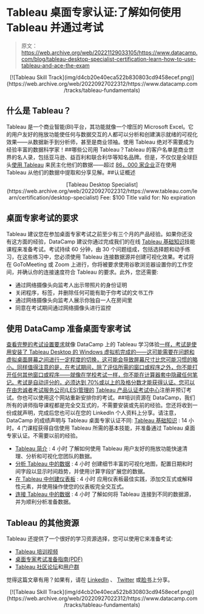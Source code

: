 # Tableau 桌面专家认证:了解如何使用 Tableau 并通过考试

> 原文：<https://web.archive.org/web/20221129033105/https://www.datacamp.com/blog/tableau-desktop-specialist-certification-learn-how-to-use-tableau-and-ace-the-exam>

<center>[![Tableau Skill Track](img/d4cb20e40eca522b830803cd9458ecef.png)](https://web.archive.org/web/20220927022312/https://www.datacamp.com/tracks/tableau-fundamentals)</center>

## 什么是 Tableau？

Tableau 是一个商业智能(BI)平台，其功能就像一个增压的 Microsoft Excel。它的用户友好的拖放功能使任何与数据交互的人都可以分析和创建演示就绪的可视化效果——从数据新手到分析师，甚至是商业领袖。使用 Tableau 绝对不需要成为经验丰富的数据科学家！##哪些公司用 Tableau？Tableau 的客户名单是商业世界的名人录，包括亚马逊、益百利和联合利华等知名品牌。但是，不仅仅是全球巨头[使用 Tableau](https://web.archive.org/web/20220927022312/https://www.datacamp.com/learn/tableau) 来民主化他们的数据——超过 [86，000 家企业](https://web.archive.org/web/20220927022312/https://techcrunch.com/2019/06/10/salesforce-is-buying-data-visualization-company-tableau-for-15-7b-in-all-stock-deal/)正在使用 Tableau 从他们的数据中提取和分享见解。##认证概述

<center>[Tableau Desktop Specialist](https://web.archive.org/web/20220927022312/https://www.tableau.com/learn/certification/desktop-specialist)
Fee: $100
Title valid for: No expiration
</CALLOUT BOX></center>

## 桌面专家考试的要求

Tableau 建议您在参加桌面专家考试之前至少有三个月的产品经验。如果你还没有这方面的经验，DataCamp 建议你通过完成我们的在线 [Tableau 基础知识](https://web.archive.org/web/20220927022312/https://www.datacamp.com/tracks/tableau-fundamentals)技能课程来准备考试。考试持续 60 分钟，由 30 个问题组成，包括选择题和动手练习，在这些练习中，您必须使用 Tableau 连接数据源并创建可视化效果。考试将在 GoToMeeting 或 Zoom 上进行，你将被要求使用谷歌浏览器设置你的工作空间，并确认你的连接速度符合 Tableau 的要求。此外，您还需要:

*   通过网络摄像头向监考人出示带照片的身份证明
*   关闭程序，标签，并删除任何可能有助于你考试的文书工作
*   通过网络摄像头向监考人展示你独自一人在房间里
*   同意在考试期间通过网络摄像头进行监控

## 使用 DataCamp 准备桌面专家考试

[查看完整的考试设置要求](https://web.archive.org/web/20220927022312/https://mkt.tableau.com/files/Tableau-Certification-4-steps-to-exam-success.pdf)就像 DataCamp 上的 Tableau 学习体验[一样，考试是使用安装了 Tableau Desktop 的 Windows 虚拟机完成的——这可能需要在问题和虚拟桌面屏幕之间进行一定程度的切换，这可能会导致屏幕尺寸比您可能习惯的略小。同样值得注意的是，在考试期间，除了评估所需的窗口或程序之外，你不能打开任何其他窗口或程序——就像在学校考试一样，你不能在计算器套中隐藏任何笔记。考试是自动评分的，必须达到 70%或以上的及格分数才能获得认证。您可以在由忠诚者考试服务公司(LES)管理的](https://web.archive.org/web/20220927022312/https://www.datacamp.com/tracks/tableau-fundamentals) [Tableau 产品认证考试中心](https://web.archive.org/web/20220927022312/https://www.tableau.com/learn/certification/desktop-specialist)注册并预订考试。你也可以使用这个网站重新安排你的考试。##培训资源在 DataCamp，我们所有的讲师指导课程都是完全交互式的，不需要安装或先前的经验。您还将收到一份成就声明，完成后您也可以在您的 LinkedIn 个人资料上分享。请注意，DataCamp 的成绩声明与 Tableau 桌面专家认证不同: [Tableau 基础知识](https://web.archive.org/web/20220927022312/https://www.datacamp.com/tracks/tableau-fundamentals) : 14 小时。4 门课程获得自信使用 Tableau 所需的基本技能，并准备通过 Tableau 桌面专家认证。不需要以前的经验。

*   [Tableau 简介](https://web.archive.org/web/20220927022312/https://www.datacamp.com/courses/introduction-to-tableau) : 4 小时
    了解如何使用 Tableau 用户友好的拖放功能快速清理、分析和可视化您团队的数据。
*   [分析 Tableau 中的数据](https://web.archive.org/web/20220927022312/https://www.datacamp.com/courses/analyzing-data-in-tableau) : 4 小时
    创建细节丰富的可视化地图，配置日期和时间字段以显示时间趋势，并使用计算字段扩展您的数据。
*   [在 Tableau 中创建仪表板](https://web.archive.org/web/20220927022312/https://www.datacamp.com/courses/creating-dashboards-in-tableau) : 4 小时
    应用仪表板最佳实践，添加交互式或解释性元素，并使用操作使您的仪表板完全交互式。
*   [连接 Tableau 中的数据](https://web.archive.org/web/20220927022312/https://www.datacamp.com/courses/connecting-data-in-tableau) : 4 小时
    了解如何将 Tableau 连接到不同的数据源，并为顺利分析准备数据。

## Tableau 的其他资源

Tableau 还提供了一个很好的学习资源选择，您可以使用它来准备考试:

*   [Tableau 培训视频](https://web.archive.org/web/20220927022312/https://www.tableau.com/learn/training/20204)
*   [桌面专家考试准备指南(PDF)](https://web.archive.org/web/20220927022312/https://mkt.tableau.com/files/DesktopSpecialist_ExamGuide.pdf)
*   [Tableau 社区论坛](https://web.archive.org/web/20220927022312/https://community.tableau.com/s/explore-forums?_ga=2.195627941.886887347.1610106578-1596736181.1607685378)和[用户群](https://web.archive.org/web/20220927022312/https://community.tableau.com/s/groups?_ga=2.195627941.886887347.1610106578-1596736181.1607685378)

觉得这篇文章有用？如果有，请在 [LinkedIn](https://web.archive.org/web/20220927022312/https://www.linkedin.com/company/datacampinc/) 、 [Twitter](https://web.archive.org/web/20220927022312/https://twitter.com/DataCamp) 或[脸书](https://web.archive.org/web/20220927022312/https://www.facebook.com/datacampinc/)上分享。

<center>[![Tableau Skill Track](img/d4cb20e40eca522b830803cd9458ecef.png)](https://web.archive.org/web/20220927022312/https://www.datacamp.com/tracks/tableau-fundamentals)</center>